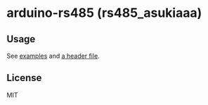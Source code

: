 # arduino-rs485 (rs485_asukiaaa)

## Usage

See [examples](./examples) and [a header file](./src/rs485_asukiaaa.h).

## License

MIT
